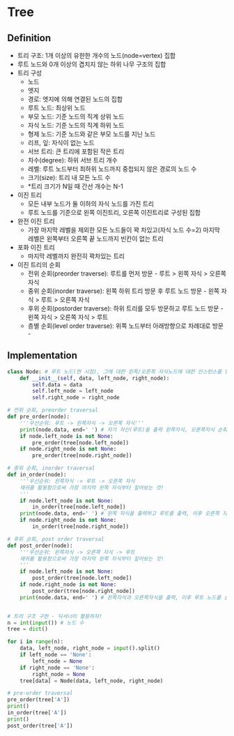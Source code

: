 # Tree

## Definition

- 트리 구조: 1개 이상의 유한한 개수의 노드(node=vertex) 집합
- 루트 노드와 0개 이상의 겹치지 않는 하위 나무 구조의 집합
- 트리 구성
  - 노드
  - 엣지
  - 경로: 엣지에 의해 연결된 노드의 집합
  - 루트 노드: 최상위 노드
  - 부모 노드: 기준 노드의 직계 상위 노드
  - 자식 노드: 기준 노드의 직계 하위 노드
  - 형제 노드: 기준 노드와 같은 부모 노드를 지닌 노드
  - 리프, 잎: 자식이 없는 노드
  - 서브 트리: 큰 트리에 포함된 작은 트리
  - 차수(degree): 하위 서브 트리 개수
  - 레벨: 루트 노드부터 최하위 노드까지 중첩되지 않은 경로의 노드 수
  - 크기(size): 트리 내 모든 노드 수
  - *트리 크기가 N일 때 간선 개수는 N-1
- 이진 트리
  - 모든 내부 노드가 둘 이하의 자식 노드를 가진 트리
  - 루트 노드를 기준으로 왼쪽 이진트리, 오른쪽 이진트리로 구성된 집합
- 완전 이진 트리
  - 가장 마지막 레벨을 제외한 모든 노드들이 꽉 차있고(자식 노드 수=2) 마지막 레벨은 왼쪽부터 오른쪽 끝 노드까지 빈칸이 없는 트리
- 포화 이진 트리
  - 마지막 레벨까지 완전히 꽉차있는 트리
- 이진 트리의 순회
  - 전위 순회(preorder traverse): 루트를 먼저 방문 - 루트 > 왼쪽 자식 > 오른쪽 자식
  - 중위 순회(inorder traverse): 왼쪽 하위 트리 방문 후 루트 노드 방문 - 왼쪽 자식 > 루트 > 오른쪽 자식
  - 후위 순회(postorder traverse): 하위 트리를 모두 방문하고 루트 노드 방문 - 왼쪽 자식 > 오른쪽 자식 > 루트
  - 층별 순회(level order traverse): 위쪽 노드부터 아래방향으로 차례대로 방문 - 

## Implementation

```python
class Node: # 루트 노드(현 시점), 그에 대한 왼쪽/오른쪽 자식노드에 대한 인스턴스를 받음
    def __init__(self, data, left_node, right_node):
        self.data = data
        self.left_node = left_node
        self.right_node = right_node

# 전위 순회, preorder traversal
def pre_order(node):
    '''우선순위: 루트 -> 왼쪽자식 -> 오른쪽 자식'''
    print(node.data, end=' ') # 자기 자신(루트)을 출력 왼쪽자식, 오른쪽자식 순회
    if node.left_node is not None:
        pre_order(tree[node.left_node])
    if node.right_node is not None:
        pre_order(tree[node.right_node])

# 중위 순회, inorder traversal
def in_order(node):
    '''우선순위: 왼쪽자식 -> 루트 -> 오른쪽 자식
    재귀를 활용함으로써 가장 마지막 왼쪽 자식부터 짚어보는 것!
    '''
    if node.left_node is not None:
        in_order(tree[node.left_node])
    print(node.data, end=' ') # 왼쪽 자식을 출력하고 루트를 출력, 이후 오른쪽 자식 순회
    if node.right_node is not None:
        in_order(tree[node.right_node])

# 후위 순회, post order traversal
def post_order(node):
    '''우선순위: 왼쪽자식 -> 오른쪽 자식 -> 루트
    재귀를 활용함으로써 가장 마지막 왼쪽 자식부터 짚어보는 것!
    '''
    if node.left_node is not None:
        post_order(tree[node.left_node])
    if node.right_node is not None:
        post_order(tree[node.right_node])
    print(node.data, end=' ') # 왼쪽자식과 오른쪽자식을 출력, 이후 루트 노드를 순회


# 트리 구조 구현 - 딕셔너리 활용하자!
n = int(input()) # 노드 수
tree = dict()

for i in range(n):
    data, left_node, right_node = input().split()
    if left_node == 'None':
        left_node = None
    if right_node == 'None':
        right_node = None
    tree[data] = Node(data, left_node, right_node)

# pre-order traversal
pre_order(tree['A'])
print()
in_order(tree['A'])
print()
post_order(tree['A'])
```
